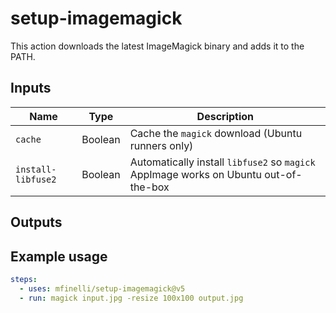 # setup-imagemagick

This action downloads the latest ImageMagick binary and adds it to the PATH.

## Inputs

| Name               | Type    | Description                                                                          |
| ------------------ | ------- | ------------------------------------------------------------------------------------ |
| `cache`            | Boolean | Cache the `magick` download (Ubuntu runners only)                                    |
| `install-libfuse2` | Boolean | Automatically install `libfuse2` so `magick` AppImage works on Ubuntu out-of-the-box |

## Outputs

## Example usage

```yaml
steps:
  - uses: mfinelli/setup-imagemagick@v5
  - run: magick input.jpg -resize 100x100 output.jpg
```
